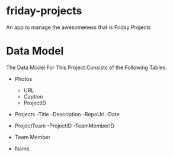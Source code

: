 # friday-projects
An app to manage the awesomeness that is Friday Projects

# Data Model
The Data Model For This Project Consists of the Following Tables:

* Photos
  - URL
  - Caption
  - ProjectID

* Projects
  -Title
  -Description
  -RepoUrl
  -Date

* ProjectTeam
  -ProjectID
  -TeamMemberID

* Team Member
- Name
